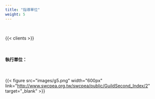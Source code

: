 ```yaml
---
title: "指導單位"
weight: 5
---
```

&nbsp;

{{< clients >}}

&nbsp;
#### 執行單位：
&nbsp;

{{< figure src="images/g5.png" width="600px" link="http://www.swcpea.org.tw/swcpea/public/GuildSecond_Index/2" target="_blank" >}}



